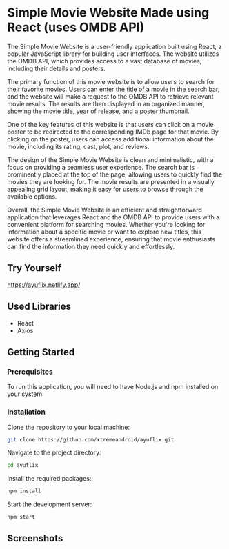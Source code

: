 # Simple Movie Website Made using React (uses OMDB API)
The Simple Movie Website is a user-friendly application built using React, a popular JavaScript library for building user interfaces. The website utilizes the OMDB API, which provides access to a vast database of movies, including their details and posters.

The primary function of this movie website is to allow users to search for their favorite movies. Users can enter the title of a movie in the search bar, and the website will make a request to the OMDB API to retrieve relevant movie results. The results are then displayed in an organized manner, showing the movie title, year of release, and a poster thumbnail.

One of the key features of this website is that users can click on a movie poster to be redirected to the corresponding IMDb page for that movie. By clicking on the poster, users can access additional information about the movie, including its rating, cast, plot, and reviews.

The design of the Simple Movie Website is clean and minimalistic, with a focus on providing a seamless user experience. The search bar is prominently placed at the top of the page, allowing users to quickly find the movies they are looking for. The movie results are presented in a visually appealing grid layout, making it easy for users to browse through the available options.

Overall, the Simple Movie Website is an efficient and straightforward application that leverages React and the OMDB API to provide users with a convenient platform for searching movies. Whether you're looking for information about a specific movie or want to explore new titles, this website offers a streamlined experience, ensuring that movie enthusiasts can find the information they need quickly and effortlessly.

## Try Yourself
https://ayuflix.netlify.app/

## Used Libraries
* React
* Axios

## Getting Started

### Prerequisites
To run this application, you will need to have Node.js and npm installed on your system.

### Installation

Clone the repository to your local machine:
```bash
git clone https://github.com/xtremeandroid/ayuflix.git
```
Navigate to the project directory:
```bash
cd ayuflix
```
Install the required packages:
```bash
npm install
```
Start the development server:
```bash
npm start
```
## Screenshots
